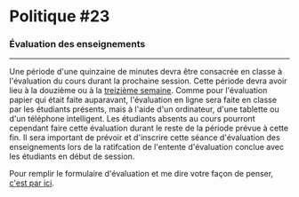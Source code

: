# Politique #23

### Évaluation des enseignements

-----

Une période d'une quinzaine de minutes devra être consacrée en classe à l'évaluation du cours durant la prochaine session. Cette période devra avoir lieu à la douzième ou à la [treizième semaine](semaine-13-visualisation-2.md). Comme pour l'évaluation papier qui était faite auparavant, l'évaluation en ligne sera faite en classe par les étudiants présents, mais à l'aide d'un ordinateur, d'une tablette ou d'un téléphone intelligent. Les étudiants absents au cours pourront cependant faire cette évaluation durant le reste de la période prévue à cette fin. Il sera important de prévoir et d'inscrire cette séance d'évaluation des enseignements lors de la ratifcation de l'entente d'évaluation conclue avec les étudiants en début de session.

Pour remplir le formulaire d'évaluation et me dire votre façon de penser, [c'est par ici](http://evaluation.uqam.ca/).